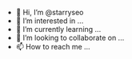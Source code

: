 - 👋 Hi, I’m @starryseo
- 👀 I’m interested in ...
- 🌱 I’m currently learning ...
- 💞️ I’m looking to collaborate on ...
- 📫 How to reach me ...

<!---
starryseo/starryseo is a ✨ special ✨ repository because its `README.md` (this file) appears on your GitHub profile.
You can click the Preview link to take a look at your changes.
--->
